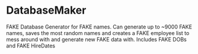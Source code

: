 # DatabaseMaker
FAKE Database Generator for FAKE names. Can generate up to ~9000 FAKE names, saves the most random names and creates a FAKE employee list to mess around with and generate new FAKE data with. Includes FAKE DOBs and FAKE HireDates
